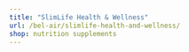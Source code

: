 ```yaml
---
title: "SlimLife Health & Wellness"
url: /bel-air/slimlife-health-and-wellness/
shop: nutrition supplements
---
```

